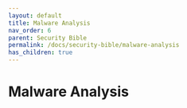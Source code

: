 ```yaml
---
layout: default
title: Malware Analysis
nav_order: 6
parent: Security Bible
permalink: /docs/security-bible/malware-analysis
has_children: true
---
```


# Malware Analysis
